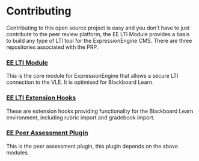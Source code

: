 # Contributing

Contributing to this open source project is easy and you don't have to just contribute to the peer review platform, the EE LTI Module provides a basis to build any type of LTI tool for the ExpressionEngine CMS.  There are three repositories associated with the PRP.

### [EE LTI Module](https://bitbucket.org/sijpkes/ee3-lti-module)
This is the core module for ExpressionEngine that allows a secure LTI connection to the VLE.  It is  optimised for Blackboard Learn.

### [EE LTI Extension Hooks](https://bitbucket.org/sijpkes/ee3-lti-extension-hooks)
These are extension hooks providing functionality for the Blackboard Learn environment, including rubric import and gradebook import.  

### [EE Peer Assessment Plugin](https://bitbucket.org/sijpkes/lti-peer-assessment)
This is the peer assessment plugin, this plugin depends on the above modules.  
